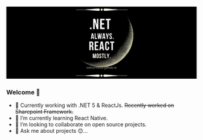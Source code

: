 <!--
**edisonneza/edisonneza** is a ✨ _special_ ✨ repository because its `README.md` (this file) appears on your GitHub profile.
- 🤔 I’m looking for help with ...
-->

![Cover .NET & React](img/edison%20neza%20github%20repo%20cover%20image%20c%23%20react.png)

### Welcome 👋
- 🔭 Currently working with .NET 5 & ReactJs. <del>Recently worked on Sharepoint Framework.</del>
- 🌱 I’m currently learning React Native.
- 👯 I’m looking to collaborate on open source projects.
- 💬 Ask me about projects 😊...
<!-- - 📫 How to reach me: -->

<!--🔗 [Linkedin](https://www.linkedin.com/in/edisonneza/) <br/>
🔗 [Twitter](https://twitter.com/edisonneza) <br/> 
🌎 [Website](https://edisonneza.github.io) <br/>
✉ [Email](mailto:edisonneza.dev@gmail.com) -->

<!-- - 😄 Pronouns: ... -->
<!-- - ⚡ Fun fact: ... -->
